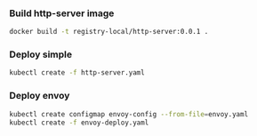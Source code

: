 ### Build http-server image
```sh
docker build -t registry-local/http-server:0.0.1 .
```

### Deploy simple

```sh
kubectl create -f http-server.yaml
```

### Deploy envoy

```sh
kubectl create configmap envoy-config --from-file=envoy.yaml
kubectl create -f envoy-deploy.yaml
```
